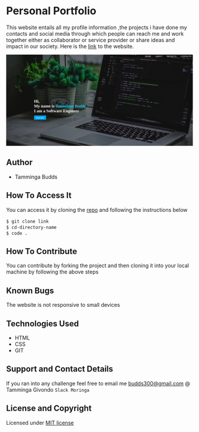 # Personal Portfolio
This website entails all my profile information ,the projects  i  have done  my contacts and social media through which people can reach me and work together either as collaborator or service  provider or share ideas and impact in our society. Here is the [link](budds300.github.io/portfolio/) to the website.

![Screenshot](screenshot.png)
## Author
* Tamminga Budds
## How To Access It
You can access it by cloning  the [repo](https://github.com/budds300/portfolio) and following the instructions below
```
$ git clone link
$ cd-directory-name
$ code .

```
## How To Contribute
You can contribute by forking the project and then cloning it into your local machine by following the above steps

## Known Bugs
The website is not responsive to small devices

## Technologies Used
* HTML
* CSS
* GIT

## Support and Contact Details
 If you ran into any challenge feel free to email me 
 budds300@gmail.com
 @ Tamminga Givondo `Slack Moringa`
 ## License and Copyright
 Licensed under [MIT license](LICENSE)